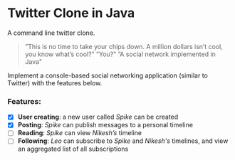 Twitter Clone in Java
============

A command line twitter clone.

>”This is no time to take your chips down. A million dollars isn’t cool, you know what’s cool?"
>”You?"
>”A social network implemented in Java"

Implement a console-based social networking application (similar to Twitter) with the features below.

### Features:

- [x] **User creating**: a new user called *Spike* can be created
- [x] **Posting**: *Spike* can publish messages to a personal timeline
- [ ] **Reading**: *Spike* can view *Nikesh’s* timeline
- [ ] **Following**: *Leo* can subscribe to *Spike* and *Nikesh's* timelines, and view an aggregated list of all subscriptions
